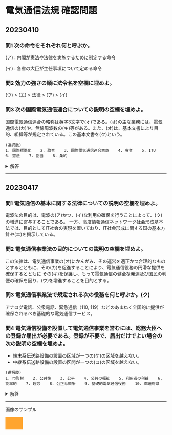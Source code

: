 # 電気通信法規 確認問題
## 20230410

### 問1 次の命令をそれぞれ何と呼ぶか。

(ア) : 内閣が憲法や法律を実施するために制定する命令

(イ) : 各省の大臣が主任事項について定める命令

### 問2 効力の強さの順に法令名を空欄に埋めよ。

(ウ) > (エ) > 法律 > (ア) > (イ)

### 問3 次の国際電気通信連合についての説明の空欄を埋めよ。

国際電気通信連合の略称は英字3文字で(オ)である。(オ)の主な業務には、電気通信の(カ)や、無線周波数の(キ)等がある。また、(オ)は、基本文書により目的、組織等が規定されている。この基本文書を(ク)という。

```
(選択肢)
1. 国際標準化    2. 政令    3. 国際電気通信連合憲章    4. 省令    5. ITU    6. 憲法    7. 割当    8. 条約
```

<details>

<summary>解答</summary>

```
ア 2    イ 4    ウ 6    エ 8    オ 5    カ 1    キ 7    ク 3
```

</details>

---


## 20230417

### 問1 電気通信の基本に関する法律についての説明の空欄を埋めよ。

電波法の目的は、電波の(ア)かつ、(イ)な利用の確保を行うことによって、(ウ)の増進に寄与することである。
一方、高度情報通信ネットワーク社会形成基本法では、目的としてIT社会の実現を置いており、IT社会形成に関する国の基本方針や(エ)を掲示している。

### 問2 電気通信事業法の目的についての説明の空欄を埋めよ。

この法律は、電気通信事業の(オ)にかんがみ、その運営を適正かつ合理的なものとするとともに、その(カ)を促進することにより、電気通信役務の円滑な提供を確保するとともに
その(キ)を保護し、もって電気通信の健全な発達及び国民の利便の確保を図り、(ウ)を増進することを目的とする。

### 問3 電気通信事業法で規定される次の役務を何と呼ぶか。(ク)

アナログ電話、公衆電話、緊急通信（110, 119）などのあまねく全国的に提供が確保されるべき基礎的な電気通信サービス。

### 問4 電気通信設備を設置して電気通信事業を営むには、総務大臣への登録か届出が必要である。登録が不要で、届出だけでよい場合の次の説明の空欄を埋めよ。

- 端末系伝送路設備の設置の区域が一つの(ケ)の区域を越えない。
- 中継系伝送路設備の設置の区間が一つの(コ)の区域を越えない。


```
(選択肢)
1. 市町村    2. 公共性    3. 公平    4. 公共の福祉    5. 利用者の利益    6. 能率的    7. 理念    8. 公正な競争    9. 基礎的電気通信役務    10. 都道府県
```

<details>

<summary>解答</summary>

```
ア 3    イ 6    ウ 4    エ 7    オ 2    カ 8    キ 5    ク 9    ケ 1    コ 10
```

</details>

---


画像のサンプル

![img](img/orange.png)
